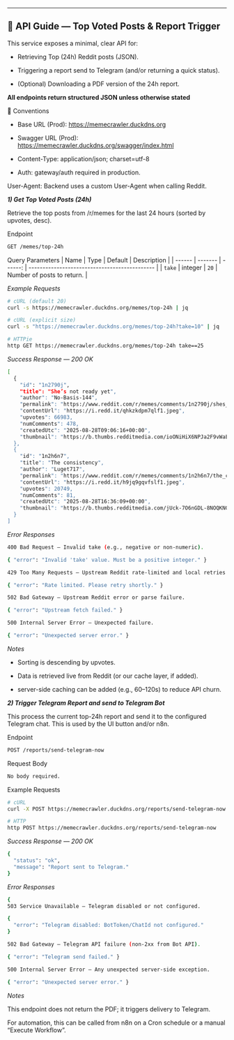 
---
## 📡 API Guide — Top Voted Posts & Report Trigger

This service exposes a minimal, clear API for:

* Retrieving Top (24h) Reddit posts (JSON).

* Triggering a report send to Telegram (and/or returning a quick status).

* (Optional) Downloading a PDF version of the 24h report.

**All endpoints return structured JSON unless otherwise stated**

🔁 Conventions

- Base URL (Prod): https://memecrawler.duckdns.org
- Swagger URL (Prod): https://memecrawler.duckdns.org/swagger/index.html

- Content-Type: application/json; charset=utf-8

- Auth: gateway/auth required in production.

User-Agent: Backend uses a custom User-Agent when calling Reddit.

***1) Get Top Voted Posts (24h)***

Retrieve the top posts from /r/memes for the last 24 hours (sorted by upvotes, desc).

Endpoint
```bash
GET /memes/top-24h
```

Query Parameters
| Name   | Type    | Default | Description                                   |
| ------ | ------- | ------: | --------------------------------------------- |
| `take` | integer |    `20` | Number of posts to return. |



*Example Requests*

```bash
# cURL (default 20)
curl -s https://memecrawler.duckdns.org/memes/top-24h | jq

# cURL (explicit size)
curl -s "https://memecrawler.duckdns.org/memes/top-24h?take=10" | jq

# HTTPie
http GET https://memecrawler.duckdns.org/memes/top-24h take==25

```

*Success Response — 200 OK*
```bash
[
  {
    "id": "1n2790j",
    "title": "She’s not ready yet",
    "author": "No-Basis-144",
    "permalink": "https://www.reddit.com/r/memes/comments/1n2790j/shes_not_ready_yet/",
    "contentUrl": "https://i.redd.it/qhkzkdpm7qlf1.jpeg",
    "upvotes": 66983,
    "numComments": 478,
    "createdUtc": "2025-08-28T09:06:16+00:00",
    "thumbnail": "https://b.thumbs.redditmedia.com/ioONiHiX6NPJa2F9vWaEiZfPN7Icu72dSH6oCKowfkE.jpg"
  },
  {
    "id": "1n2h6n7",
    "title": "The consistency",
    "author": "Luget717",
    "permalink": "https://www.reddit.com/r/memes/comments/1n2h6n7/the_consistency/",
    "contentUrl": "https://i.redd.it/h9jq9gqvfslf1.jpeg",
    "upvotes": 20749,
    "numComments": 81,
    "createdUtc": "2025-08-28T16:36:09+00:00",
    "thumbnail": "https://b.thumbs.redditmedia.com/jUck-7O6nGDL-8NOQKNGIiHadcJLnfnlnOLursw6kLU.jpg"
  }
]
```



*Error Responses*

```bash
400 Bad Request — Invalid take (e.g., negative or non-numeric).

{ "error": "Invalid 'take' value. Must be a positive integer." }
```

```bash
429 Too Many Requests — Upstream Reddit rate-limited and local retries exhausted.

{ "error": "Rate limited. Please retry shortly." }
```

```bash
502 Bad Gateway — Upstream Reddit error or parse failure.

{ "error": "Upstream fetch failed." }
```

```bash
500 Internal Server Error — Unexpected failure.

{ "error": "Unexpected server error." }
```

*Notes*

* Sorting is descending by upvotes.

* Data is retrieved live from Reddit (or our cache layer, if added).

* server-side caching can be added (e.g., 60–120s) to reduce API churn.


***2) Trigger Telegram Report and send to Telegram Bot***

This process the current top-24h report and send it to the configured Telegram chat. This is used by the UI button and/or n8n.

Endpoint
```bash
POST /reports/send-telegram-now
```

Request Body

```bash
No body required.
```

Example Requests


```bash
# cURL
curl -X POST https://memecrawler.duckdns.org/reports/send-telegram-now

# HTTP
http POST https://memecrawler.duckdns.org/reports/send-telegram-now
```

*Success Response — 200 OK*
```bash
{
  "status": "ok",
  "message": "Report sent to Telegram."
}
```

*Error Responses*

```bash
{
503 Service Unavailable — Telegram disabled or not configured.

{
  "error": "Telegram disabled: BotToken/ChatId not configured."
}
```


```bash
502 Bad Gateway — Telegram API failure (non-2xx from Bot API).

{ "error": "Telegram send failed." }
```

```bash
500 Internal Server Error — Any unexpected server-side exception.

{ "error": "Unexpected server error." }
```

*Notes*

This endpoint does not return the PDF; it triggers delivery to Telegram.

For automation, this can be called from n8n on a Cron schedule or a manual “Execute Workflow”.
